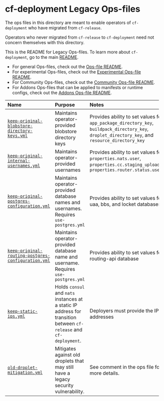 # cf-deployment Legacy Ops-files

The ops files in this directory
are meant to enable operators of `cf-deployment`
who have migrated from `cf-release`.

Operators who never migrated from `cf-release`
to `cf-deployment`
need not concern themselves with this directory.

This is the README for Legacy Ops-files. To learn more about `cf-deployment`, go to the main [README](../README.md). 

- For general Ops-files, check out the [Ops-file README](../README.md).
- For experimental Ops-files, check out the [Experimental Ops-file README](../experimental/README.md).
- For Community Ops-files, check out the [Community Ops-file README](../community/README.md).
- For Addons Ops-files that can be applied to manifests or runtime configs, check out the [Addons Ops-file README](addons/README.md).

| Name | Purpose | Notes |
|:---  |:---     |:---   |
| [`keep-original-blobstore-directory-keys.yml`](keep-original-blobstore-directory-keys.yml) | Maintains operator-provided blobstore directory keys | Provides ability to set values for `app_package_directory_key`, `buildpack_directory_key`, `droplet_directory_key`, and `resource_directory_key` |
| [`keep-original-internal-usernames.yml`](keep-original-internal-usernames.yml) | Maintains operator-provided usernames | Provides ability to set values for `properties.nats.user`, `properties.cc.staging_upload_user`, `properties.router.status.user` |
| [`keep-original-postgres-configuration.yml`](keep-original-postgres-configuration.yml) | Maintains operator-provided database names and usernames. Requires `use-postgres.yml` | Provides ability to set values for cc, uaa, bbs, and locket databases |
| [`keep-original-routing-postgres-configuration.yml`](keep-original-routing-postgres-configuration.yml) | Maintains operator-provided database name and username. Requires `use-postgres.yml` | Provides ability to set values for routing-api database |
| [`keep-static-ips.yml`](keep-static-ips.yml) | Holds `consul` and `nats` instances at a static IP address for transition between `cf-release` and `cf-deployment`. | Deployers must provide the IP addresses |
| [`old-droplet-mitigation.yml`](old-droplet-mitigation.yml) | Mitigates against old droplets that may still have a legacy security vulnerability. | See comment in the ops file for more details. |
